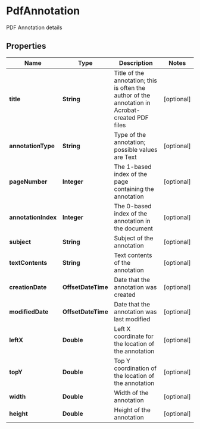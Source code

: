 

# PdfAnnotation

PDF Annotation details

## Properties

| Name | Type | Description | Notes |
|------------ | ------------- | ------------- | -------------|
|**title** | **String** | Title of the annotation; this is often the author of the annotation in Acrobat-created PDF files |  [optional] |
|**annotationType** | **String** | Type of the annotation; possible values are Text |  [optional] |
|**pageNumber** | **Integer** | The 1-based index of the page containing the annotation |  [optional] |
|**annotationIndex** | **Integer** | The 0-based index of the annotation in the document |  [optional] |
|**subject** | **String** | Subject of the annotation |  [optional] |
|**textContents** | **String** | Text contents of the annotation |  [optional] |
|**creationDate** | **OffsetDateTime** | Date that the annotation was created |  [optional] |
|**modifiedDate** | **OffsetDateTime** | Date that the annotation was last modified |  [optional] |
|**leftX** | **Double** | Left X coordinate for the location of the annotation |  [optional] |
|**topY** | **Double** | Top Y coordination of the location of the annotation |  [optional] |
|**width** | **Double** | Width of the annotation |  [optional] |
|**height** | **Double** | Height of the annotation |  [optional] |



